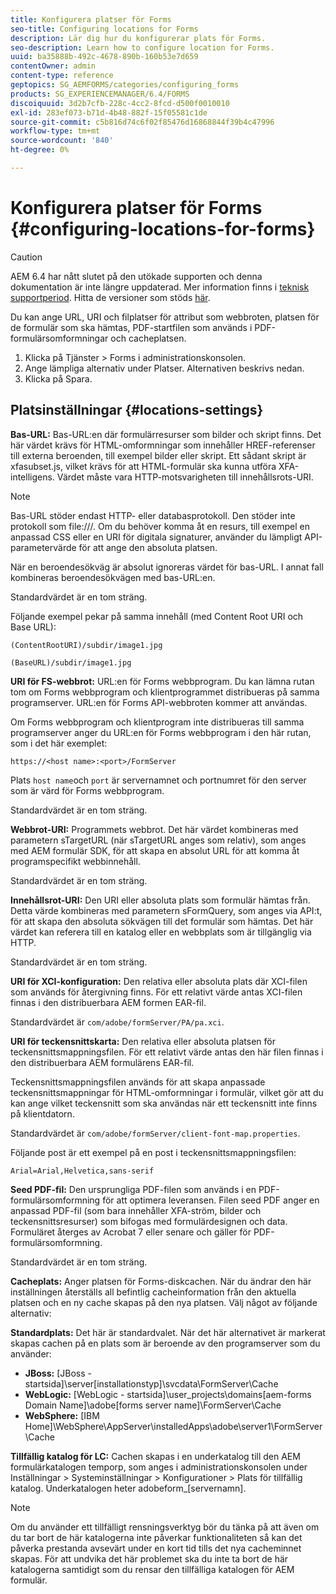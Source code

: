 ```yaml
---
title: Konfigurera platser för Forms
seo-title: Configuring locations for Forms
description: Lär dig hur du konfigurerar plats för Forms.
seo-description: Learn how to configure location for Forms.
uuid: ba35888b-492c-4678-890b-160b53e7d659
contentOwner: admin
content-type: reference
geptopics: SG_AEMFORMS/categories/configuring_forms
products: SG_EXPERIENCEMANAGER/6.4/FORMS
discoiquuid: 3d2b7cfb-228c-4cc2-8fcd-d500f0010010
exl-id: 283ef073-b71d-4b48-882f-15f05581c1de
source-git-commit: c5b816d74c6f02f85476d16868844f39b4c47996
workflow-type: tm+mt
source-wordcount: '840'
ht-degree: 0%

---
```


# Konfigurera platser för Forms {#configuring-locations-for-forms}

>[!CAUTION]
>
>AEM 6.4 har nått slutet på den utökade supporten och denna dokumentation är inte längre uppdaterad. Mer information finns i [teknisk supportperiod](https://helpx.adobe.com/support/programs/eol-matrix.html). Hitta de versioner som stöds [här](https://experienceleague.adobe.com/docs/).

Du kan ange URL, URI och filplatser för attribut som webbroten, platsen för de formulär som ska hämtas, PDF-startfilen som används i PDF-formulärsomformningar och cacheplatsen.

1. Klicka på Tjänster > Forms i administrationskonsolen.
1. Ange lämpliga alternativ under Platser. Alternativen beskrivs nedan.
1. Klicka på Spara.

## Platsinställningar {#locations-settings}

**Bas-URL:** Bas-URL:en där formulärresurser som bilder och skript finns. Det här värdet krävs för HTML-omformningar som innehåller HREF-referenser till externa beroenden, till exempel bilder eller skript. Ett sådant skript är xfasubset.js, vilket krävs för att HTML-formulär ska kunna utföra XFA-intelligens. Värdet måste vara HTTP-motsvarigheten till innehållsrots-URI.

>[!NOTE]
>
>Bas-URL stöder endast HTTP- eller databasprotokoll. Den stöder inte protokoll som file:///. Om du behöver komma åt en resurs, till exempel en anpassad CSS eller en URI för digitala signaturer, använder du lämpligt API-parametervärde för att ange den absoluta platsen.

När en beroendesökväg är absolut ignoreras värdet för bas-URL. I annat fall kombineras beroendesökvägen med bas-URL:en.

Standardvärdet är en tom sträng.

Följande exempel pekar på samma innehåll (med Content Root URI och Base URL):

`(ContentRootURI)/subdir/image1.jpg`

`(BaseURL)/subdir/image1.jpg`

**URI för FS-webbrot:** URL:en för Forms webbprogram. Du kan lämna rutan tom om Forms webbprogram och klientprogrammet distribueras på samma programserver. URL:en för Forms API-webbroten kommer att användas.

Om Forms webbprogram och klientprogram inte distribueras till samma programserver anger du URL:en för Forms webbprogram i den här rutan, som i det här exemplet:

`https://<host name>:<port>/FormServer`

Plats `host name`och `port` är servernamnet och portnumret för den server som är värd för Forms webbprogram.

Standardvärdet är en tom sträng.

**Webbrot-URI:** Programmets webbrot. Det här värdet kombineras med parametern sTargetURL (när sTargetURL anges som relativ), som anges med AEM formulär SDK, för att skapa en absolut URL för att komma åt programspecifikt webbinnehåll.

Standardvärdet är en tom sträng.

**Innehållsrot-URI:** Den URI eller absoluta plats som formulär hämtas från. Detta värde kombineras med parametern sFormQuery, som anges via API:t, för att skapa den absoluta sökvägen till det formulär som hämtas. Det här värdet kan referera till en katalog eller en webbplats som är tillgänglig via HTTP.

Standardvärdet är en tom sträng.

**URI för XCI-konfiguration:** Den relativa eller absoluta plats där XCI-filen som används för återgivning finns. För ett relativt värde antas XCI-filen finnas i den distribuerbara AEM formen EAR-fil.

Standardvärdet är `com/adobe/formServer/PA/pa.xci`.

**URI för teckensnittskarta:** Den relativa eller absoluta platsen för teckensnittsmappningsfilen. För ett relativt värde antas den här filen finnas i den distribuerbara AEM formulärens EAR-fil.

Teckensnittsmappningsfilen används för att skapa anpassade teckensnittsmappningar för HTML-omformningar i formulär, vilket gör att du kan ange vilket teckensnitt som ska användas när ett teckensnitt inte finns på klientdatorn.

Standardvärdet är `com/adobe/formServer/client-font-map.properties`.

Följande post är ett exempel på en post i teckensnittsmappningsfilen:

`Arial=Arial,Helvetica,sans-serif`

**Seed PDF-fil:** Den ursprungliga PDF-filen som används i en PDF-formulärsomformning för att optimera leveransen. Filen seed PDF anger en anpassad PDF-fil (som bara innehåller XFA-ström, bilder och teckensnittsresurser) som bifogas med formulärdesignen och data. Formuläret återges av Acrobat 7 eller senare och gäller för PDF-formulärsomformning.

Standardvärdet är en tom sträng.

**Cacheplats:** Anger platsen för Forms-diskcachen. När du ändrar den här inställningen återställs all befintlig cacheinformation från den aktuella platsen och en ny cache skapas på den nya platsen. Välj något av följande alternativ:

**Standardplats:** Det här är standardvalet. När det här alternativet är markerat skapas cachen på en plats som är beroende av den programserver som du använder:

* **JBoss:** [JBoss - startsida]\server\[installationstyp]\svcdata\FormServer\Cache
* **WebLogic:** [WebLogic - startsida]\user_projects\domains\[aem-forms Domain Name]\adobe\[forms server name]\FormServer\Cache
* **WebSphere:** [IBM Home]\WebSphere\AppServer\installedApps\adobe\server1\FormServer\Cache

**Tillfällig katalog för LC:** Cachen skapas i en underkatalog till den AEM formulärkatalogen temporp, som anges i administrationskonsolen under Inställningar > Systeminställningar > Konfigurationer > Plats för tillfällig katalog. Underkatalogen heter adobeform_[servernamn].

>[!NOTE]
>
>Om du använder ett tillfälligt rensningsverktyg bör du tänka på att även om du tar bort de här katalogerna inte påverkar funktionaliteten så kan det påverka prestanda avsevärt under en kort tid tills det nya cacheminnet skapas. För att undvika det här problemet ska du inte ta bort de här katalogerna samtidigt som du rensar den tillfälliga katalogen för AEM formulär.
